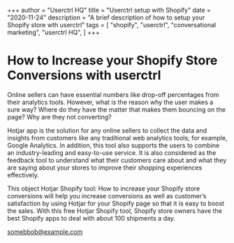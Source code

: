 +++
author = "Userctrl HQ"
title = "Userctrl setup with Shopify"
date = "2020-11-24"
description = "A brief description of how to setup your Shopify store wth userctrl"
tags = [
    "shopify",
    "userctrl",
    "conversational marketing",
    "userctrl HQ",
]
+++

# How to Increase your Shopify Store Conversions with userctrl

Online sellers can have essential numbers like drop-off percentages from their analytics tools. However, what is the reason why the user makes a sure way? Where do they have the matter that makes them bouncing on the page? Why are they not converting?

Hotjar app is the solution for any online sellers to collect the data and insights from customers like any traditional web analytics tools; for example, Google Analytics. In addition, this tool also supports the users to combine an industry-leading and easy-to-use service. It is also considered as the feedback tool to understand what their customers care about and what they are saying about your stores to improve their shopping experiences effectively.

This object Hotjar Shopify tool: How to increase your Shopify store conversions will help you increase conversions as well as customer’s satisfaction by using Hotjar for your Shopify page so that it is easy to boost the sales. With this free Hotjar Shopify tool, Shopify store owners have the best Shopify apps to deal with about 100 shipments a day.

<somebbob@example.com>

